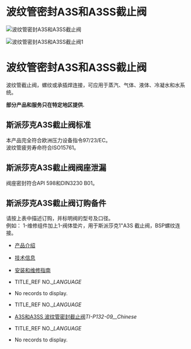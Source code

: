 

# 波纹管密封A3S和A3SS截止阀

![波纹管密封A3S和A3SS截止阀](/d/file/stop-valves/9549ae85d902596b1d0d32a22d2b8e3b.jpg)

![波纹管密封A3S和A3SS截止阀1](/d/file/stop-valves/9549ae85d902596b1d0d32a22d2b8e3b.jpg)

# 波纹管密封A3S和A3SS截止阀

波纹管截止阀，螺纹或承插焊连接，可应用于蒸汽、气体、液体、冷凝水和水系统。

**部分产品和服务只在特定地区提供.**

## 斯派莎克A3S截止阀标准

本产品完全符合欧洲压力设备指令97/23/EC。  
波纹管疲劳寿命符合ISO15761。

## 斯派莎克A3S截止阀阀座泄漏

阀座密封符合API 598和DIN3230 B01。

## 斯派莎克A3S截止阀订购备件

请按上表中描述订购，并标明阀的型号及口径。  
例如： 1-维修组件加上1-阀体垫片，用于斯派莎克1"A3S 截止阀，BSP螺纹连接。

-   [产品介绍](javascript:navactive(1);)
-   [技术信息](javascript:navactive(2);)
-   [安装和维修指南](javascript:navactive(3);)

-   TITLE_REF NO.__LANGUAGE_
-   No records to display.

-   TITLE_REF NO.__LANGUAGE_
-   [A3S和A3SS 波纹管密封截止阀](/d/pdf/TI-P132-09-A3S和A3SS%20波纹管密封截止阀.pdf)_TI-P132-09__Chinese_

-   TITLE_REF NO.__LANGUAGE_
-   No records to display.
